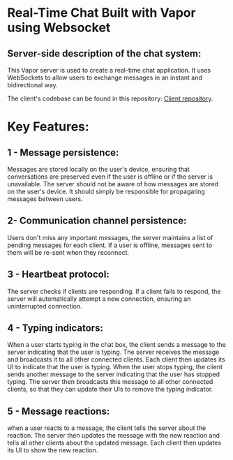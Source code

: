 # Real-Time Chat Built with Vapor using Websocket

## Server-side description of the chat system:

This Vapor server is used to create a real-time chat application. It uses WebSockets to allow users to exchange messages in an instant and bidirectional way. 

The client's codebase can be found in this repository: [Client repository](https://github.com/FilipeIlunga/Vapor-WebSocket-Client).

# Key Features:

## 1 -  Message persistence: 
Messages are stored locally on the user's device, ensuring that conversations are preserved even if the user is offline or if the server is unavailable.
The server should not be aware of how messages are stored on the user's device. It should simply be responsible for propagating messages between users.

## 2-  Communication channel persistence: 
Users don't miss any important messages, the server  maintains a list of pending messages for each client. If a user is offline, messages sent to them will be re-sent when they reconnect.

## 3 - Heartbeat protocol:
The server checks if clients are responding. If a client fails to respond, the server will automatically attempt a new connection, ensuring an uninterrupted connection.

## 4 - Typing indicators: 

When a user starts typing in the chat box, the client sends a message to the server indicating that the user is typing. The server receives the message and broadcasts it to all other connected clients. Each client then updates its UI to indicate that the user is typing.
When the user stops typing, the client sends another message to the server indicating that the user has stopped typing. The server then broadcasts this message to all other connected clients, so that they can update their UIs to remove the typing indicator.

## 5 - Message reactions: 
when a user reacts to a message, the client tells the server about the reaction. The server then updates the message with the new reaction and tells all other clients about the updated message. Each client then updates its UI to show the new reaction.
